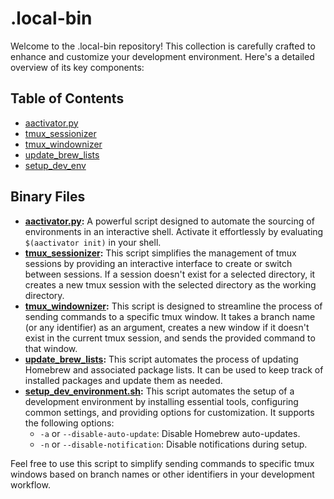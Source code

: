 # .local-bin

Welcome to the .local-bin repository! This collection is carefully crafted to enhance and customize your development environment. Here's a detailed overview of its key components:

## Table of Contents

- [aactivator.py](docs/aactivatorpy/Usage.md)
- [tmux_sessionizer](docs/tmux_sessionizer/Usage.md)
- [tmux_windownizer](docs/tmux_windownizer/Usage.md)
- [update_brew_lists](docs/update_brew_lists/Usage.md)
- [setup_dev_env](docs/setup_dev_env/Usage.md)

## Binary Files

- **[aactivator.py](docs/aactivator/Usage.md):** A powerful script designed to automate the sourcing of environments in an interactive shell. Activate it effortlessly by evaluating `$(aactivator init)` in your shell.
- **[tmux_sessionizer](docs/tmux_sessionizer/Usage.md):** This script simplifies the management of tmux sessions by providing an interactive interface to create or switch between sessions. If a session doesn't exist for a selected directory, it creates a new tmux session with the selected directory as the working directory.
- **[tmux_windownizer](docs/tmux_windownizer/Usage.md):** This script is designed to streamline the process of sending commands to a specific tmux window. It takes a branch name (or any identifier) as an argument, creates a new window if it doesn't exist in the current tmux session, and sends the provided command to that window.
- **[update_brew_lists](docs/update_brew_lists/Usage.md):** This script automates the process of updating Homebrew and associated package lists. It can be used to keep track of installed packages and update them as needed.
- **[setup_dev_environment.sh](docs/setup_dev_env/Usage.md):** This script automates the setup of a development environment by installing essential tools, configuring common settings, and providing options for customization. It supports the following options:
  - `-a` or `--disable-auto-update`: Disable Homebrew auto-updates.
  - `-n` or `--disable-notification`: Disable notifications during setup.

Feel free to use this script to simplify sending commands to specific tmux windows based on branch names or other identifiers in your development workflow.

